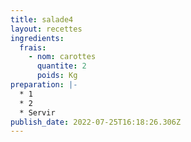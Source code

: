 ```yaml
---
title: salade4
layout: recettes
ingredients:
  frais:
    - nom: carottes
      quantite: 2
      poids: Kg
preparation: |-
  * 1 
  * 2 
  * Servir
publish_date: 2022-07-25T16:18:26.306Z
---
```

